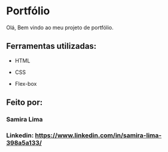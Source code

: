 # Portfólio

Olá, Bem vindo ao meu projeto de portfólio.

## Ferramentas utilizadas:

* HTML

* CSS

* Flex-box

## Feito por:

### Samira Lima

### Linkedin: https://www.linkedin.com/in/samira-lima-398a5a133/


